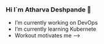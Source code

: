 ### Hi I`m Atharva Deshpande 👋


- I’m currently working on DevOps
- I’m currently learning Kubernete
- Workout motivates me
-->
